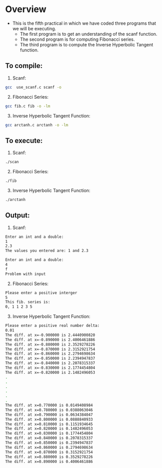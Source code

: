 # Overview
* This is the fifth practical in which we have coded three programs that we will be executing.
	* The first program is to get an understanding of the scanf function.
	* The second program is for computing Fibonacci series.
	* The third program is to compute the Inverse Hyperbolic Tangent function.
## To compile:
1) Scanf:
```bash
gcc  use_scanf.c scanf -o
```

2) Fibonacci Series:
```bash
gcc fib.c fib -o -lm
```

3) Inverse Hyperbolic Tangent Function:
```bash
gcc arctanh.c arctanh -o -lm
```

## To execute:
1) Scanf: 
```bash
./scan
```

2) Fibonacci Series:
```bash
./fib
```

3) Inverse Hyperbolic Tangent Function:
```bash
./arctanh
```

## Output:

1) Scanf:
```bash
Enter an int and a double:
1
2.3
The values you entered are: 1 and 2.3

Enter an int and a double:
4
f
Problem with input
```
2) Fibonacci Series:
```bash
Please enter a positive interger
5
This fib. series is: 
0, 1 1 2 3 5
```

3) Inverse Hyperbolic Tangent Function:
```bash
Please enter a positive real number delta: 
0.01
The diff. at x=-0.900000 is 2.4440900820
The diff. at x=-0.890000 is 2.4006461886
The diff. at x=-0.880000 is 2.3529278226
The diff. at x=-0.870000 is 2.3152921754 
The diff. at x=-0.860000 is 2.2794698634
The diff. at x=-0.850000 is 2.2394947837
The diff. at x=-0.840000 is 2.2078315337
The diff. at x=-0.830000 is 2.1774454804
The diff. at x=-0.820000 is 2.1482496053
.
.
.
.
.
.
The diff. at x=0.770000 is 0.0149408984
The diff. at x=0.780000 is 0.0388063046
The diff. at x=0.790000 is 0.0634384047
The diff. at x=0.800000 is 0.0888840933
The diff. at x=0.810000 is 0.1151934645
The diff. at x=0.820000 is 0.1482496053
The diff. at x=0.830000 is 0.1774454804
The diff. at x=0.840000 is 0.2078315337 
The diff. at x=0.850000 is 0.2394947837
The diff. at x=0.860000 is 0.2794698634
The diff. at x=0.870000 is 0.3152921754
The diff. at x=0.880000 is 0.3529278226
The diff. at x=0.890000 is 0.4006461886
```
